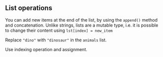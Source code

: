 ## List operations

You can add new items at the end of the list, by using the `append()` method and concatenation. Unlike strings, lists are a mutable type, i.e. it is possible to change their content using `lst[index] = new_item`   
  
Replace `"dino"` with `"dinosaur"` in the `animals` list.  
<div class='hint'>Use indexing operation and assignment.</div>
